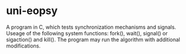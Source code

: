 # uni-eopsy
A program in C, which tests synchronization mechanisms and signals. Useage of the following system functions: fork(), wait(), signal() or sigaction() and kill(). The program may run the algorithm with additional modifications.

